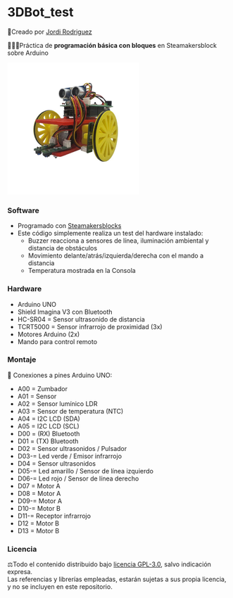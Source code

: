 # 3DBot_test
🔗Creado por [Jordi Rodriguez](https://github.com/jordirdp)  

👨🏻‍💻Práctica de **programación básica con bloques** en Steamakersblock sobre Arduino 

<img src="/Images/3dbot.jpg" width="300"/>   
    
### Software  
- Programado con [Steamakersblocks](https://www.steamakersblocks.com/web/)
- Este código simplemente realiza un test del hardware instalado:
    - Buzzer reacciona a sensores de línea, iluminación ambiental y distancia de obstáculos
    - Movimiento delante/atrás/izquierda/derecha con el mando a distancia
    - Temperatura mostrada en la Consola  


### Hardware  
- Arduino UNO  
- Shield Imagina V3 con Bluetooth  
- HC-SR04 = Sensor ultrasonido de distancia  
- TCRT5000 = Sensor infrarrojo de proximidad (3x)  
- Motores Arduino (2x)  
- Mando para control remoto  

### Montaje    
🔧 Conexiones a pines Arduino UNO:  
- A00 = Zumbador  
- A01 = Sensor   
- A02 = Sensor lumínico LDR  
- A03 = Sensor de temperatura (NTC)  
- A04 = I2C LCD (SDA)  
- A05 = I2C LCD (SCL)  
- D00 = (RX) Bluetooth  
- D01 = (TX) Bluetooth  
- D02 = Sensor ultrasonidos / Pulsador  
- D03-= Led verde / Emisor infrarrojo
- D04 = Sensor ultrasonidos  
- D05-= Led amarillo / Sensor de línea izquierdo  
- D06-= Led rojo / Sensor de línea derecho  
- D07 = Motor A  
- D08 = Motor A  
- D09-= Motor A  
- D10-= Motor B  
- D11-= Receptor infrarrojo  
- D12 = Motor B   
- D13 = Motor B  

### Licencia  
⚖️Todo el contenido distribuido bajo [licencia GPL-3.0](https://www.gnu.org/licenses/gpl-3.0), salvo indicación expresa.  
Las referencias y librerías empleadas, estarán sujetas a sus propia licencia, y no se incluyen en este repositorio.  
